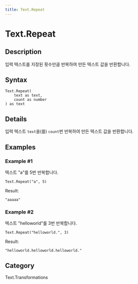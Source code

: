 ```yaml
---
title: Text.Repeat
---
```


# Text.Repeat


## Description

입력 텍스트를 지정된 횟수만큼 반복하여 만든 텍스트 값을 반환합니다.


## Syntax

```powerquery
Text.Repeat(
    text as text,
    count as number
) as text
```


## Details

입력 텍스트 <code>text</code>을(를) <code>count</code>번 반복하여 만든 텍스트 값을 반환합니다.


## Examples

### Example #1 
텍스트 &#34;a&#34;를 5번 반복합니다.
```powerquery
Text.Repeat("a", 5)
```

Result: 
```powerquery
"aaaaa"
```


### Example #2 
텍스트 &#34;helloworld&#34;를 3번 반복합니다.
```powerquery
Text.Repeat("helloworld.", 3)
```

Result: 
```powerquery
"helloworld.helloworld.helloworld."
```




## Category
Text.Transformations
